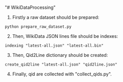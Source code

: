 "# WikiDataProcessing" 

1. Firstly a raw dataset should be prepared:
```comandline
python prepare_raw_dataset.py
```
2. Then, WikiData JSON lines file should be indexes:
```comandline
indexing "latest-all.json" "latest-all.bin"
```
3. Then, Qid2Line dictionary should be created:
```comandline
create_qid2line "latest-all.json" "qid2line.json"
```
4. Finally, qid are collected with "collect_qids.py".
